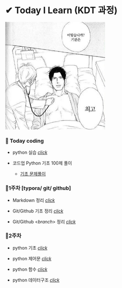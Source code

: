 # ✔ Today I Learn (KDT 과정)

<img src="README.assets/다운로드 (2).jpg" alt="다운로드 (2)" style="zoom: 67%;" />



### 🏸 Today coding

- python 실습  [_click_](https://github.com/na-hyeong9/TIL/tree/master/python/01.python%20%EC%8B%A4%EC%8A%B5)

- 코드업 Python 기초 100제 풀이 

  -  [기초 문제풀이](https://github.com/na-hyeong9/TIL/tree/master/python/00.codeup/codeup_%EA%B8%B0%EC%B4%88)

    

### 📝1주차 [typora/ git/ github]

- Markdown 정리 [_click_](https://github.com/na-hyeong9/TIL/blob/master/markdown/markdown.md)

- Git/Github 기초 정리 [_click_](https://github.com/na-hyeong9/TIL/blob/master/git/git%20%EC%82%AC%EC%9A%A9%EB%B2%95.md)

- Git/Github <_branch_> 정리 [_click_](https://github.com/na-hyeong9/TIL/blob/master/branch/branch.md)

### 📝2주차

- python 기초 [_click_](https://github.com/na-hyeong9/TIL/blob/master/python/Python%20%EC%A0%95%EB%A6%AC.md)

- python 제어문 [_click_](https://github.com/na-hyeong9/TIL/blob/master/python/python%20%EC%A0%9C%EC%96%B4%EB%AC%B8.md)

- python 함수 [_click_](https://github.com/na-hyeong9/TIL/blob/master/python/Python%20%ED%95%A8%EC%88%98.md)

- python 데이터구조 [_click_](https://github.com/na-hyeong9/TIL/blob/master/python/Python%20%EB%8D%B0%EC%9D%B4%ED%84%B0%EA%B5%AC%EC%A1%B0.md)

  

